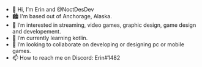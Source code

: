 - 👋 Hi, I’m Erin and @NoctDesDev
- 🏙️ I'm based out of Anchorage, Alaska.
- 👀 I’m interested in streaming, video games, graphic design, game design and developement.
- 🌱 I’m currently learning kotlin.
- 💞️ I’m looking to collaborate on developing or designing pc or mobile games. 
- 📫 How to reach me on Discord: Erin#1482

<!---
NoctDesDev/NoctDesDev is a ✨ special ✨ repository because its `README.md` (this file) appears on your GitHub profile.
You can click the Preview link to take a look at your changes.
--->
